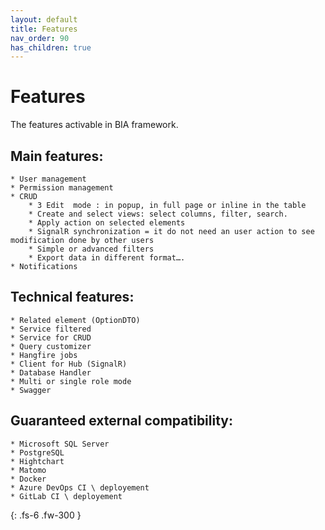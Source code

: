 ```yaml
---
layout: default
title: Features
nav_order: 90
has_children: true
---
```


# Features
The features activable in BIA framework.

## Main features:
    * User management
    * Permission management
    * CRUD
        * 3 Edit  mode : in popup, in full page or inline in the table
        * Create and select views: select columns, filter, search.
        * Apply action on selected elements
        * SignalR synchronization = it do not need an user action to see modification done by other users 
        * Simple or advanced filters
        * Export data in different format….
    * Notifications

## Technical features:
    * Related element (OptionDTO)
    * Service filtered
    * Service for CRUD
    * Query customizer
    * Hangfire jobs
    * Client for Hub (SignalR)
    * Database Handler
    * Multi or single role mode
    * Swagger

## Guaranteed external compatibility:
    * Microsoft SQL Server
    * PostgreSQL
    * Hightchart
    * Matomo
    * Docker
    * Azure DevOps CI \ deployement
    * GitLab CI \ deployement
  
{: .fs-6 .fw-300 }